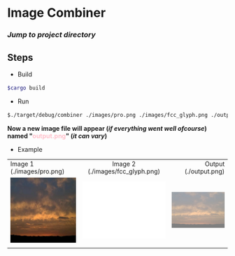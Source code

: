 # Image Combiner

### *Jump to project directory*

## Steps
- Build
```zsh
$cargo build
```
- Run
```bash
$./target/debug/combiner ./images/pro.png ./images/fcc_glyph.png ./output.png
```
**Now a new image file will appear (*if everything went well ofcourse*) named "<span style="color:pink">output.png</span>" (*it can vary*)**

- Example

|         |            |   |
| ------------- |:-------------:| -----:|
| Image 1 (<a>./images/pro.png</a>) | Image 2 (<a>./images/fcc_glyph.png</a>)| Output (<a>./output.png</a>)|
|<img src="images/pro.png" />|<img src="images/fcc_glyph.png" />|<img src="example.png" />|
|||
